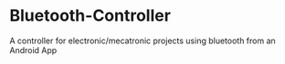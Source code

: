 # Bluetooth-Controller
A controller for electronic/mecatronic projects using bluetooth from an Android App

